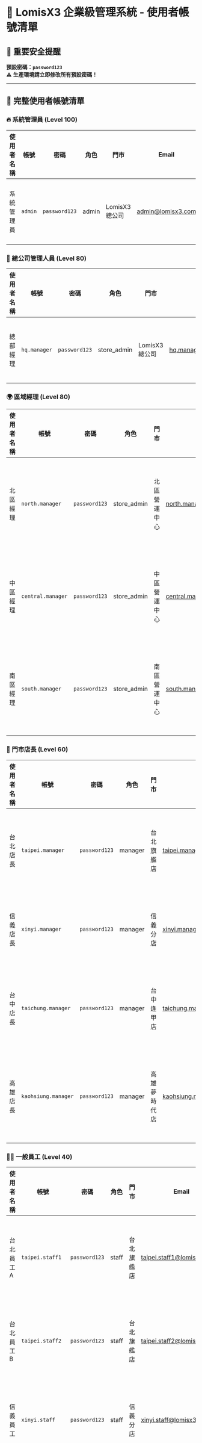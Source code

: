# 🔑 LomisX3 企業級管理系統 - 使用者帳號清單

## 🚨 重要安全提醒
**預設密碼：`password123`**  
⚠️ **生產環境請立即修改所有預設密碼！**

---

## 👥 完整使用者帳號清單

### 🔥 系統管理員 (Level 100)
| 使用者名稱 | 帳號 | 密碼 | 角色 | 門市 | Email | 權限說明 |
|-----------|------|------|------|------|-------|----------|
| 系統管理員 | `admin` | `password123` | admin | LomisX3 總公司 | admin@lomisx3.com | 系統所有權限，可跨門市操作 |

### 🏢 總公司管理人員 (Level 80)
| 使用者名稱 | 帳號 | 密碼 | 角色 | 門市 | Email | 權限說明 |
|-----------|------|------|------|------|-------|----------|
| 總部經理 | `hq.manager` | `password123` | store_admin | LomisX3 總公司 | hq.manager@lomisx3.com | 總公司營運管理 |

### 🌍 區域經理 (Level 80)
| 使用者名稱 | 帳號 | 密碼 | 角色 | 門市 | Email | 權限說明 |
|-----------|------|------|------|------|-------|----------|
| 北區經理 | `north.manager` | `password123` | store_admin | 北區營運中心 | north.manager@lomisx3.com | 北區所有門市管理權限 |
| 中區經理 | `central.manager` | `password123` | store_admin | 中區營運中心 | central.manager@lomisx3.com | 中區所有門市管理權限 |
| 南區經理 | `south.manager` | `password123` | store_admin | 南區營運中心 | south.manager@lomisx3.com | 南區所有門市管理權限 |

### 🏪 門市店長 (Level 60)
| 使用者名稱 | 帳號 | 密碼 | 角色 | 門市 | Email | 權限說明 |
|-----------|------|------|------|------|-------|----------|
| 台北店長 | `taipei.manager` | `password123` | manager | 台北旗艦店 | taipei.manager@lomisx3.com | 台北旗艦店管理權限 |
| 信義店長 | `xinyi.manager` | `password123` | manager | 信義分店 | xinyi.manager@lomisx3.com | 信義分店管理權限 |
| 台中店長 | `taichung.manager` | `password123` | manager | 台中逢甲店 | taichung.manager@lomisx3.com | 台中逢甲店管理權限 |
| 高雄店長 | `kaohsiung.manager` | `password123` | manager | 高雄夢時代店 | kaohsiung.manager@lomisx3.com | 高雄夢時代店管理權限 |

### 👨‍💼 一般員工 (Level 40)
| 使用者名稱 | 帳號 | 密碼 | 角色 | 門市 | Email | 權限說明 |
|-----------|------|------|------|------|-------|----------|
| 台北員工A | `taipei.staff1` | `password123` | staff | 台北旗艦店 | taipei.staff1@lomisx3.com | 台北旗艦店銷售權限 |
| 台北員工B | `taipei.staff2` | `password123` | staff | 台北旗艦店 | taipei.staff2@lomisx3.com | 台北旗艦店庫存權限 |
| 信義員工 | `xinyi.staff` | `password123` | staff | 信義分店 | xinyi.staff@lomisx3.com | 信義分店銷售權限 |
| 台中員工 | `taichung.staff` | `password123` | staff | 台中逢甲店 | taichung.staff@lomisx3.com | 台中逢甲店銷售權限 |

### 👤 測試/訪客帳號 (Level 20)
| 使用者名稱 | 帳號 | 密碼 | 角色 | 門市 | Email | 權限說明 |
|-----------|------|------|------|------|-------|----------|
| 測試使用者 | `testuser` | `password123` | guest | 台北旗艦店 | test@example.com | 系統測試專用，最低權限 |
| 示範訪客 | `demo.guest` | `password123` | guest | 台北旗艦店 | demo@lomisx3.com | 系統展示用，最低權限 |

---

## 🔐 角色權限階層說明

### Level 100 - 系統管理員 (admin)
- ✅ 系統所有功能完整存取權限
- ✅ 可跨門市操作和管理
- ✅ 使用者管理、角色管理、系統設定
- ✅ 完整的商品分類、門市管理權限

### Level 80 - 門市管理員 (store_admin)  
- ✅ 所屬門市/區域完整管理權限
- ✅ 使用者管理（限門市範圍）
- ✅ 商品分類管理、門市營運管理
- ❌ 無系統級設定權限

### Level 60 - 部門主管 (manager)
- ✅ 門市日常營運管理
- ✅ 商品分類讀取和基本編輯
- ❌ 無使用者管理權限
- ❌ 無門市設定權限

### Level 40 - 一般員工 (staff)
- ✅ 基本業務功能操作
- ✅ 商品分類查看
- ❌ 無管理功能權限
- ❌ 無設定修改權限

### Level 20 - 訪客 (guest)
- ✅ 基本系統查看功能
- ❌ 無編輯修改權限
- ❌ 僅用於展示和測試

---

## 🚀 快速登入測試

### 管理員登入測試
```bash
帳號: admin
密碼: password123
```

### 店長登入測試  
```bash
帳號: taipei.manager
密碼: password123
```

### 員工登入測試
```bash
帳號: taipei.staff1  
密碼: password123
```

---

## ⚠️ 生產環境安全檢查清單

- [ ] **立即修改所有預設密碼**
- [ ] **啟用雙因子驗證 (2FA)**  
- [ ] **設定密碼複雜性要求**
- [ ] **啟用登入失敗鎖定機制**
- [ ] **定期檢查使用者權限**
- [ ] **監控異常登入活動**
- [ ] **設定密碼定期更新策略**
- [ ] **移除不必要的測試帳號**

---

## 📊 統計資訊

- **使用者總數**: 15位
- **系統管理員**: 1位  
- **門市管理員**: 4位
- **部門主管**: 4位
- **一般員工**: 4位
- **訪客**: 2位
- **涵蓋門市**: 11個門市完整覆蓋
- **門市隔離**: ✅ 已實現多租戶隔離機制

**系統已完全就緒，可以開始具體的業務功能開發！** 🎉 